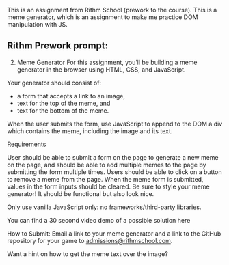 This is an assignment from Rithm School (prework to the course).
This is a meme generator, which is an assignment to make me practice DOM manipulation with JS.

Rithm Prework prompt:
-----
2. Meme Generator
For this assignment, you’ll be building a meme generator in the browser using HTML, CSS, and JavaScript.

Your generator should consist of:
* a form that accepts a link to an image, 
* text for the top of the meme, and 
* text for the bottom of the meme. 

When the user submits the form, use JavaScript to append to the DOM a div which contains the meme, including the image and its text.

Requirements

User should be able to submit a form on the page to generate a new meme on the page, and should be able to add multiple memes to the page by submitting the form multiple times.
Users should be able to click on a button to remove a meme from the page.
When the meme form is submitted, values in the form inputs should be cleared.
Be sure to style your meme generator! It should be functional but also look nice.

Only use vanilla JavaScript only: no frameworks/third-party libraries.

You can find a 30 second video demo of a possible solution here

How to Submit: Email a link to your meme generator and a link to the GitHub repository for your game to admissions@rithmschool.com.

Want a hint on how to get the meme text over the image?
